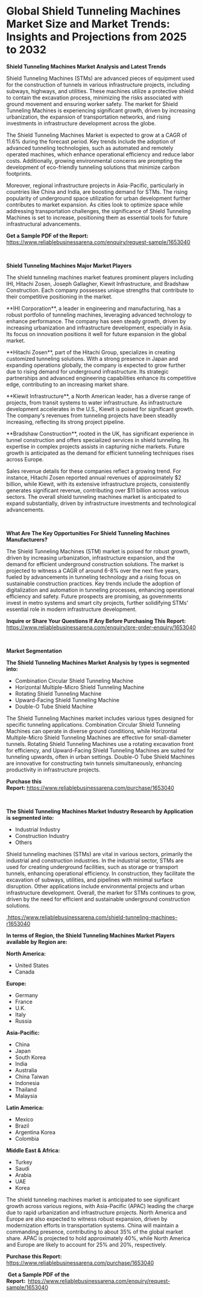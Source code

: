 <p><h1>Global Shield Tunneling Machines Market Size and Market Trends: Insights and Projections from 2025 to 2032</h1></p><p><strong>Shield Tunneling Machines Market Analysis and Latest Trends</strong></p>
<p><p>Shield Tunneling Machines (STMs) are advanced pieces of equipment used for the construction of tunnels in various infrastructure projects, including subways, highways, and utilities. These machines utilize a protective shield to contain the excavation process, minimizing the risks associated with ground movement and ensuring worker safety. The market for Shield Tunneling Machines is experiencing significant growth, driven by increasing urbanization, the expansion of transportation networks, and rising investments in infrastructure development across the globe.</p><p>The Shield Tunneling Machines Market is expected to grow at a CAGR of 11.6% during the forecast period. Key trends include the adoption of advanced tunneling technologies, such as automated and remotely operated machines, which enhance operational efficiency and reduce labor costs. Additionally, growing environmental concerns are prompting the development of eco-friendly tunneling solutions that minimize carbon footprints.</p><p>Moreover, regional infrastructure projects in Asia-Pacific, particularly in countries like China and India, are boosting demand for STMs. The rising popularity of underground space utilization for urban development further contributes to market expansion. As cities look to optimize space while addressing transportation challenges, the significance of Shield Tunneling Machines is set to increase, positioning them as essential tools for future infrastructural advancements.</p></p>
<p><strong>Get a Sample PDF of the Report:&nbsp;</strong> <a href="https://www.reliablebusinessarena.com/enquiry/request-sample/1653040?utm_campaign=2182&utm_medium=2&utm_source=Github&utm_content=ia&utm_term=18042025&utm_id=shield-tunneling-machines">https://www.reliablebusinessarena.com/enquiry/request-sample/1653040</a></p>
<p>&nbsp;</p>
<p><strong>Shield Tunneling Machines Major Market Players</strong></p>
<p><p>The shield tunneling machines market features prominent players including IHI, Hitachi Zosen, Joseph Gallagher, Kiewit Infrastructure, and Bradshaw Construction. Each company possesses unique strengths that contribute to their competitive positioning in the market.</p><p>**IHI Corporation**, a leader in engineering and manufacturing, has a robust portfolio of tunneling machines, leveraging advanced technology to enhance performance. The company has seen steady growth, driven by increasing urbanization and infrastructure development, especially in Asia. Its focus on innovation positions it well for future expansion in the global market.</p><p>**Hitachi Zosen**, part of the Hitachi Group, specializes in creating customized tunneling solutions. With a strong presence in Japan and expanding operations globally, the company is expected to grow further due to rising demand for underground infrastructure. Its strategic partnerships and advanced engineering capabilities enhance its competitive edge, contributing to an increasing market share.</p><p>**Kiewit Infrastructure**, a North American leader, has a diverse range of projects, from transit systems to water infrastructure. As infrastructure development accelerates in the U.S., Kiewit is poised for significant growth. The company's revenues from tunneling projects have been steadily increasing, reflecting its strong project pipeline.</p><p>**Bradshaw Construction**, rooted in the UK, has significant experience in tunnel construction and offers specialized services in shield tunneling. Its expertise in complex projects assists in capturing niche markets. Future growth is anticipated as the demand for efficient tunneling techniques rises across Europe.</p><p>Sales revenue details for these companies reflect a growing trend. For instance, Hitachi Zosen reported annual revenues of approximately $2 billion, while Kiewit, with its extensive infrastructure projects, consistently generates significant revenue, contributing over $11 billion across various sectors. The overall shield tunneling machines market is anticipated to expand substantially, driven by infrastructure investments and technological advancements.</p></p>
<p>&nbsp;</p>
<p><strong>What Are The Key Opportunities For Shield Tunneling Machines Manufacturers?</strong></p>
<p><p>The Shield Tunneling Machines (STM) market is poised for robust growth, driven by increasing urbanization, infrastructure expansion, and the demand for efficient underground construction solutions. The market is projected to witness a CAGR of around 6-8% over the next five years, fueled by advancements in tunneling technology and a rising focus on sustainable construction practices. Key trends include the adoption of digitalization and automation in tunneling processes, enhancing operational efficiency and safety. Future prospects are promising, as governments invest in metro systems and smart city projects, further solidifying STMs' essential role in modern infrastructure development.</p></p>
<p><strong>Inquire or Share Your Questions If Any Before Purchasing This Report:</strong> <a href="https://www.reliablebusinessarena.com/enquiry/pre-order-enquiry/1653040?utm_campaign=2182&utm_medium=2&utm_source=Github&utm_content=ia&utm_term=18042025&utm_id=shield-tunneling-machines">https://www.reliablebusinessarena.com/enquiry/pre-order-enquiry/1653040</a></p>
<p>&nbsp;</p>
<p><strong>Market Segmentation</strong></p>
<p><strong>The Shield Tunneling Machines Market Analysis by types is segmented into:</strong></p>
<p><ul><li>Combination Circular Shield Tunneling Machine</li><li>Horizontal Multiple-Micro Shield Tunneling Machine</li><li>Rotating Shield Tunneling Machine</li><li>Upward-Facing Shield Tunneling Machine</li><li>Double-O Tube Shield Machine</li></ul></p>
<p><p>The Shield Tunneling Machines market includes various types designed for specific tunneling applications. Combination Circular Shield Tunneling Machines can operate in diverse ground conditions, while Horizontal Multiple-Micro Shield Tunneling Machines are effective for small-diameter tunnels. Rotating Shield Tunneling Machines use a rotating excavation front for efficiency, and Upward-Facing Shield Tunneling Machines are suited for tunneling upwards, often in urban settings. Double-O Tube Shield Machines are innovative for constructing twin tunnels simultaneously, enhancing productivity in infrastructure projects.</p></p>
<p><strong>Purchase this Report:&nbsp;</strong><a href="https://www.reliablebusinessarena.com/purchase/1653040?utm_campaign=2182&utm_medium=2&utm_source=Github&utm_content=ia&utm_term=18042025&utm_id=shield-tunneling-machines">https://www.reliablebusinessarena.com/purchase/1653040</a></p>
<p>&nbsp;</p>
<p><strong>The Shield Tunneling Machines Market Industry Research by Application is segmented into:</strong></p>
<p><ul><li>Industrial Industry</li><li>Construction Industry</li><li>Others</li></ul></p>
<p><p>Shield tunneling machines (STMs) are vital in various sectors, primarily the industrial and construction industries. In the industrial sector, STMs are used for creating underground facilities, such as storage or transport tunnels, enhancing operational efficiency. In construction, they facilitate the excavation of subways, utilities, and pipelines with minimal surface disruption. Other applications include environmental projects and urban infrastructure development. Overall, the market for STMs continues to grow, driven by the need for efficient and sustainable underground construction solutions.</p></p>
<p><a href="https://www.reliablebusinessarena.com/shield-tunneling-machines-r1653040?utm_campaign=2182&utm_medium=2&utm_source=Github&utm_content=ia&utm_term=18042025&utm_id=shield-tunneling-machines">&nbsp;https://www.reliablebusinessarena.com/shield-tunneling-machines-r1653040</a></p>
<p><strong>In terms of Region, the Shield Tunneling Machines Market Players available by Region are:</strong></p>
<p>
    <p> <strong> North America: </strong>
        <ul>
            <li>United States</li>
            <li>Canada</li>
        </ul>
        </p> 
    <p> <strong> Europe: </strong>
        <ul>
            <li>Germany</li>
            <li>France</li>
            <li>U.K.</li>
            <li>Italy</li>
            <li>Russia</li>
        </ul>
        </p> 
    <p> <strong> Asia-Pacific: </strong>
        <ul>
            <li>China</li>
            <li>Japan</li>
            <li>South Korea</li>
            <li>India</li>
            <li>Australia</li>
            <li>China Taiwan</li>
            <li>Indonesia</li>
            <li>Thailand</li>
            <li>Malaysia</li>
        </ul>
        </p> 
    <p> <strong> Latin America: </strong>
        <ul>
            <li>Mexico</li>
            <li>Brazil</li>
            <li>Argentina Korea</li>
            <li>Colombia</li>
        </ul>
        </p> 
    <p> <strong> Middle East & Africa: </strong>
        <ul>
            <li>Turkey</li>
            <li>Saudi</li>
            <li>Arabia</li>
            <li>UAE</li>
            <li>Korea</li>
        </ul>
    </p>
    </p>
<p><p>The shield tunneling machines market is anticipated to see significant growth across various regions, with Asia-Pacific (APAC) leading the charge due to rapid urbanization and infrastructure projects. North America and Europe are also expected to witness robust expansion, driven by modernization efforts in transportation systems. China will maintain a commanding presence, contributing to about 35% of the global market share. APAC is projected to hold approximately 40%, while North America and Europe are likely to account for 25% and 20%, respectively.</p></p>
<p><strong>Purchase this Report: </strong><a href="https://www.reliablebusinessarena.com/purchase/1653040?utm_campaign=2182&utm_medium=2&utm_source=Github&utm_content=ia&utm_term=18042025&utm_id=shield-tunneling-machines">https://www.reliablebusinessarena.com/purchase/1653040</a></p>
<p>&nbsp;<strong>Get a Sample PDF of the Report:&nbsp;&nbsp;</strong><a href="https://www.reliablebusinessarena.com/enquiry/request-sample/1653040?utm_campaign=2182&utm_medium=2&utm_source=Github&utm_content=ia&utm_term=18042025&utm_id=shield-tunneling-machines">https://www.reliablebusinessarena.com/enquiry/request-sample/1653040</a></p>
<p><strong></strong></p>
<p><p></p><p></p><p></p></p>